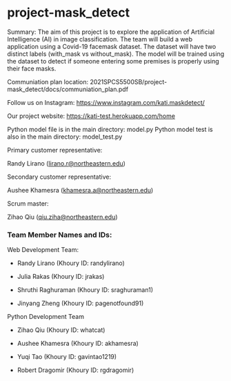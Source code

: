 # project-mask_detect
Summary: The aim of this project is to explore the application of Artificial Intelligence (AI) in image classification. The team will build a web application using a Covid-19 facemask dataset. The dataset will have two distinct labels (with_mask vs without_mask). The model will be trained using the dataset to detect if someone entering some premises is properly using their face masks.

Communiation plan location: 2021SPCS5500SB/project-mask_detect/docs/communiation_plan.pdf

Follow us on Instagram: https://www.instagram.com/kati.maskdetect/

Our project website: https://kati-test.herokuapp.com/home

Python model file is in the main directory: model.py
Python model test is also in the main directory: model_test.py

Primary customer representative:

Randy Lirano (lirano.r@northeastern.edu)

Secondary customer representative:

Aushee Khamesra (khamesra.a@northeastern.edu)

Scrum master:

Zihao Qiu (qiu.ziha@northeastern.edu)

### Team Member Names and IDs:

Web Development Team:

* Randy Lirano (Khoury ID: randylirano)

* Julia Rakas (Khoury ID: jrakas)

* Shruthi Raghuraman (Khoury ID: sraghuraman1)

* Jinyang Zheng (Khoury ID: pagenotfound91)

Python Development Team

* Zihao Qiu (Khoury ID: whatcat)

* Aushee Khamesra (Khoury ID: akhamesra)

* Yuqi Tao (Khoury ID: gavintao1219)

* Robert Dragomir (Khoury ID: rgdragomir)
